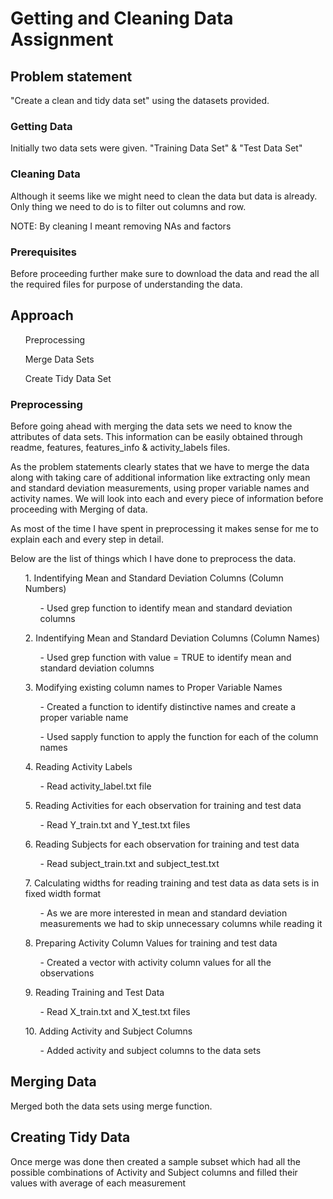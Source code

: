 # Getting and Cleaning Data Assignment

## Problem statement
"Create a clean and tidy data set" using the datasets provided.

### Getting Data
Initially two data sets were given. "Training Data Set" & "Test Data Set"

### Cleaning Data
Although it seems like we might need to clean the data but data is already. Only thing we need to do is to filter out columns and row.

NOTE: By cleaning I meant removing NAs and factors

### Prerequisites
Before proceeding further make sure to download the data and read the all the required files for purpose of understanding the data.

## Approach
<ol> Preprocessing </ol>
<ol> Merge Data Sets</ol>
<ol> Create Tidy Data Set</ol>

### Preprocessing
Before going ahead with merging the data sets we need to know the attributes of data sets. This information can be easily obtained through readme, features, features_info & activity_labels files.

As the problem statements clearly states that we have to merge the data along with taking care of additional information like extracting only mean and standard deviation measurements, using proper variable names and activity names. We will look into each and every piece of information before proceeding with Merging of data.

As most of the time I have spent in preprocessing it makes sense for me to explain each and every step in detail.

Below are the list of things which I have done to preprocess the data.
<ol> 1. Indentifying Mean and Standard Deviation Columns (Column Numbers) </ol>
  <ol> <ol> - Used grep function to identify mean and standard deviation columns </ol> </ol>
<ol> 2. Indentifying Mean and Standard Deviation Columns (Column Names) </ol>
  <ol> <ol> - Used grep function with value = TRUE to identify mean and standard deviation columns </ol> </ol>
<ol> 3. Modifying existing column names to Proper Variable Names </ol>
  <ol> <ol> - Created a function to identify distinctive names and create a proper variable name </ol> </ol>
  <ol> <ol> - Used sapply function to apply the function for each of the column names </ol> </ol>
<ol> 4. Reading Activity Labels </ol>
  <ol> <ol> - Read activity_label.txt file </ol> </ol>
<ol> 5. Reading Activities for each observation for training and test data</ol>
  <ol> <ol> - Read Y_train.txt and Y_test.txt files </ol> </ol>
<ol> 6. Reading Subjects for each observation for training and test data</ol>
  <ol> <ol> - Read subject_train.txt and subject_test.txt </ol> </ol>
<ol> 7. Calculating widths for reading training and test data as data sets is in fixed width format</ol>
  <ol> <ol> - As we are more interested in mean and standard deviation measurements we had to skip unnecessary columns while reading it </ol> </ol>
<ol> 8. Preparing Activity Column Values for training and test data</ol>
  <ol> <ol> - Created a vector with activity column values for all the observations </ol> </ol>
<ol> 9. Reading Training and Test Data</ol>
  <ol> <ol> - Read X_train.txt and X_test.txt files </ol> </ol>
<ol> 10. Adding Activity and Subject Columns</ol>
  <ol> <ol> - Added activity and subject columns to the data sets</ol> </ol>
 
## Merging Data
Merged both the data sets using merge function.

## Creating Tidy Data
Once merge was done then created a sample subset which had all the possible combinations of Activity and Subject columns and filled their values with average of each measurement
